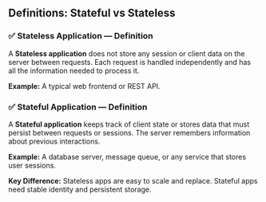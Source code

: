 ## Definitions: Stateful vs Stateless

### ✅ Stateless Application — Definition

A **Stateless application** does not store any session or client data on the server between requests. Each request is handled independently and has all the information needed to process it.

**Example:** A typical web frontend or REST API.

### ✅ Stateful Application — Definition

A **Stateful application** keeps track of client state or stores data that must persist between requests or sessions. The server remembers information about previous interactions.

**Example:** A database server, message queue, or any service that stores user sessions.

**Key Difference:** Stateless apps are easy to scale and replace. Stateful apps need stable identity and persistent storage.
